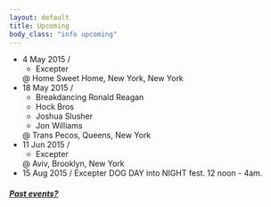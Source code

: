 ```yaml
---
layout: default
title: Upcoming 
body_class: "info upcoming"
---
```

<ul class="classed root">

  <li class="music">4 May 2015 /
    <ul>
      <li class="more">Excepter</li>
    </ul>
    @ Home Sweet Home, New York, New York
  </li>

  <li class="music">18 May 2015 /
    <ul>
      <li>Breakdancing Ronald Reagan</li>
      <li>Hock Bros</li>
      <li>Joshua Slusher</li>
      <li class="more">Jon Williams</li>
    </ul>
    @ Trans Pecos, Queens, New York
  </li>


  <li class="music">11 Jun 2015 /
    <ul>
      <li class="more">Excepter</li>
    </ul>
    @ Aviv, Brooklyn, New York
  </li>

  <li class="music">15 Aug 2015 / <span class="more">Excepter</span> DOG DAY into NIGHT fest. 12 noon - 4am.</li>

</ul>

<h5><a href="chronology.html">Past events?</a></h5>

